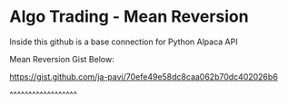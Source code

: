 # Algo Trading - Mean Reversion
Inside this github is a base connection for Python Alpaca API

Mean Reversion Gist Below:

https://gist.github.com/ja-pavi/70efe49e58dc8caa062b70dc402026b6

^^^^^^^^^^^^^^^^^^
